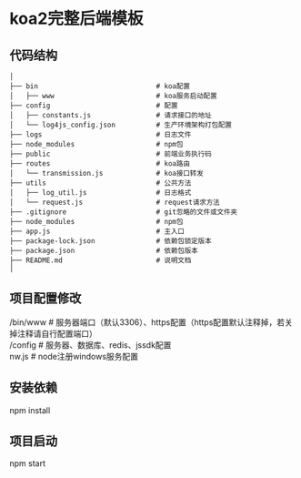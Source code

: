 # koa2完整后端模板

## 代码结构

```
│
├── bin                             # koa配置
│   ├── www                         # koa服务启动配置
├── config                          # 配置
│   ├── constants.js                # 请求接口的地址
│   └── log4js_config.json          # 生产环境架构打包配置
├── logs                            # 日志文件
├── node_modules                    # npm包
├── public                          # 前端业务执行码
├── routes                          # koa路由
│   └── transmission.js             # koa接口转发
├── utils                           # 公共方法
│   ├── log_util.js                 # 日志格式
│   └── request.js                  # request请求方法
├── .gitignore                      # git忽略的文件或文件夹
├── node_modules                    # npm包
├── app.js                          # 主入口
├── package-lock.json               # 依赖包锁定版本
├── package.json                    # 依赖包版本
├── README.md                       # 说明文档
│
```

## 项目配置修改
/bin/www  # 服务器端口（默认3306）、https配置（https配置默认注释掉，若关掉注释请自行配置端口）  
/config   # 服务器、数据库、redis、jssdk配置  
nw.js     # node注册windows服务配置

## 安装依赖

npm install

## 项目启动

npm start
